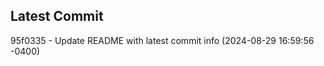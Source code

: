 
## Latest Commit
95f0335 - Update README with latest commit info (2024-08-29 16:59:56 -0400) <Yunxi-Zhou>
